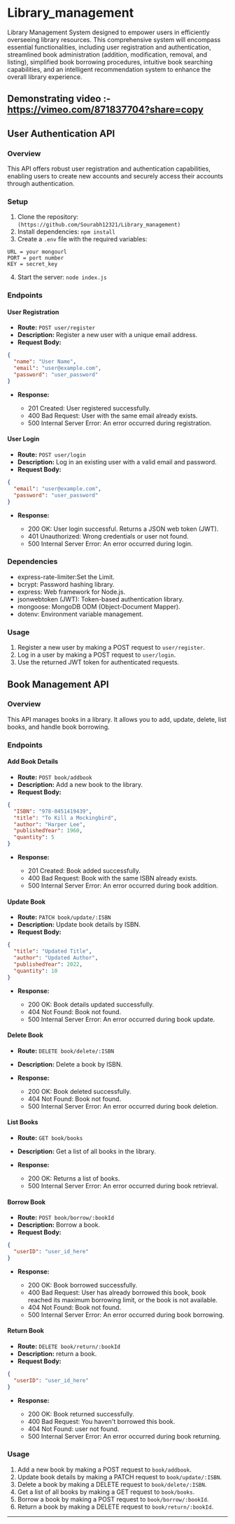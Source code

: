 # Library_management

Library Management System designed to empower users in efficiently overseeing library resources. This comprehensive system will encompass essential functionalities, including user registration and authentication, streamlined book administration (addition, modification, removal, and listing), simplified book borrowing procedures, intuitive book searching capabilities, and an intelligent recommendation system to enhance the overall library experience.

## Demonstrating video :- https://vimeo.com/871837704?share=copy
 
## User Authentication API


### Overview

This API offers robust user registration and authentication capabilities, enabling users to create new accounts and securely access their accounts through authentication.

### Setup

1. Clone the repository: `(https://github.com/Sourabh12321/Library_management)`
2. Install dependencies: `npm install`
3. Create a `.env` file with the required variables:

```
URL = your mongourl
PORT = port number
KEY = secret_key
```

4. Start the server: `node index.js`

### Endpoints

#### User Registration

- **Route:** `POST user/register`
- **Description:** Register a new user with a unique email address.
- **Request Body:**

```json
{
  "name": "User Name",
  "email": "user@example.com",
  "password": "user_password"
}
```

- **Response:**

  - 201 Created: User registered successfully.
  - 400 Bad Request: User with the same email already exists.
  - 500 Internal Server Error: An error occurred during registration.

#### User Login

- **Route:** `POST user/login`
- **Description:** Log in an existing user with a valid email and password.
- **Request Body:**

```json
{
  "email": "user@example.com",
  "password": "user_password"
}
```

- **Response:**

  - 200 OK: User login successful. Returns a JSON web token (JWT).
  - 401 Unauthorized: Wrong credentials or user not found.
  - 500 Internal Server Error: An error occurred during login.

### Dependencies

- express-rate-limiter:Set the Limit.
- bcrypt: Password hashing library.
- express: Web framework for Node.js.
- jsonwebtoken (JWT): Token-based authentication library.
- mongoose: MongoDB ODM (Object-Document Mapper).
- dotenv: Environment variable management.

### Usage

1. Register a new user by making a POST request to `user/register`.
2. Log in a user by making a POST request to `user/login`.
3. Use the returned JWT token for authenticated requests.


## Book Management API

### Overview

This API manages books in a library. It allows you to add, update, delete, list books, and handle book borrowing.

### Endpoints

#### Add Book Details

- **Route:** `POST book/addbook`
- **Description:** Add a new book to the library.
- **Request Body:**

```json
{
  "ISBN": "978-0451419439",
  "title": "To Kill a Mockingbird",
  "author": "Harper Lee",
  "publishedYear": 1960,
  "quantity": 5
}
```

- **Response:**

  - 201 Created: Book added successfully.
  - 400 Bad Request: Book with the same ISBN already exists.
  - 500 Internal Server Error: An error occurred during book addition.

#### Update Book

- **Route:** `PATCH book/update/:ISBN`
- **Description:** Update book details by ISBN.
- **Request Body:**

```json
{
  "title": "Updated Title",
  "author": "Updated Author",
  "publishedYear": 2022,
  "quantity": 10
}
```

- **Response:**

  - 200 OK: Book details updated successfully.
  - 404 Not Found: Book not found.
  - 500 Internal Server Error: An error occurred during book update.

#### Delete Book

- **Route:** `DELETE book/delete/:ISBN`
- **Description:** Delete a book by ISBN.
- **Response:**

  - 200 OK: Book deleted successfully.
  - 404 Not Found: Book not found.
  - 500 Internal Server Error: An error occurred during book deletion.

#### List Books

- **Route:** `GET book/books`
- **Description:** Get a list of all books in the library.
- **Response:**

  - 200 OK: Returns a list of books.
  - 500 Internal Server Error: An error occurred during book retrieval.

#### Borrow Book

- **Route:** `POST book/borrow/:bookId`
- **Description:** Borrow a book.
- **Request Body:**

```json
{
  "userID": "user_id_here"
}
```

- **Response:**

  - 200 OK: Book borrowed successfully.
  - 400 Bad Request: User has already borrowed this book, book reached its maximum borrowing limit, or the book is not available.
  - 404 Not Found: Book not found.
  - 500 Internal Server Error: An error occurred during book borrowing.
 
#### Return Book

- **Route:** `DELETE book/return/:bookId`
- **Description:** return a book.
- **Request Body:**

```json
{
  "userID": "user_id_here"
}
```

- **Response:**

  - 200 OK: Book returned successfully.
  - 400 Bad Request: You haven't borrowed this book.
  - 404 Not Found: user not found.
  - 500 Internal Server Error: An error occurred during book returning.


### Usage

1. Add a new book by making a POST request to `book/addbook`.
2. Update book details by making a PATCH request to `book/update/:ISBN`.
3. Delete a book by making a DELETE request to `book/delete/:ISBN`.
4. Get a list of all books by making a GET request to `book/books`.
5. Borrow a book by making a POST request to `book/borrow/:bookId`.
6. Return a book by making a DELETE request to `book/return/:bookId`.

---
